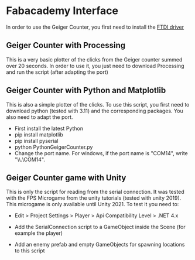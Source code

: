 # Fabacademy Interface
 
In order to use the Geiger Counter, you first need to install the [FTDI driver](https://ftdichip.com/drivers/vcp-drivers/)
 
## Geiger Counter with Processing
This is a very basic plotter of the clicks from the Geiger counter summed over 20 seconds. In order to use it, you just need to download Processing and run the script (after adapting the port)

## Geiger Counter with Python and Matplotlib
This is also a simple plotter of the clicks. To use this script, you first need to download python (tested with 3.11) and the corresponding packages. You also need to adapt the port.

- First install the latest Python
- pip install matplotlib
- pip install pyserial
- python PythonGeigerCounter.py
- Change the port name. For windows, if the port name is "COM14", write "\\\\.\\COM14".

## Geiger Counter game with Unity
This is only the script for reading from the serial connection. It was tested with the FPS Microgame from the unity tutorials (tested with unity 2019). This microgame is only available until Unity 2021. To test it you need to:

- Edit > Project Settings > Player > Api Compatibility Level > .NET 4.x

- Add the SerialConnection script to a GameObject inside the Scene (for example the player)

- Add an enemy prefab and empty GameObjects for spawning locations to this script